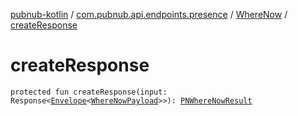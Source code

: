 [pubnub-kotlin](../../index.md) / [com.pubnub.api.endpoints.presence](../index.md) / [WhereNow](index.md) / [createResponse](./create-response.md)

# createResponse

`protected fun createResponse(input: Response<`[`Envelope`](../../com.pubnub.api.models.server/-envelope/index.md)`<`[`WhereNowPayload`](../../com.pubnub.api.models.server.presence/-where-now-payload/index.md)`>>): `[`PNWhereNowResult`](../../com.pubnub.api.models.consumer.presence/-p-n-where-now-result/index.md)